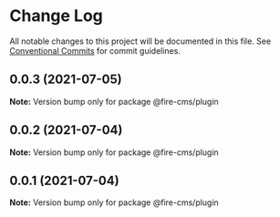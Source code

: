 # Change Log

All notable changes to this project will be documented in this file.
See [Conventional Commits](https://conventionalcommits.org) for commit guidelines.

## 0.0.3 (2021-07-05)

**Note:** Version bump only for package @fire-cms/plugin





## 0.0.2 (2021-07-04)

**Note:** Version bump only for package @fire-cms/plugin





## 0.0.1 (2021-07-04)

**Note:** Version bump only for package @fire-cms/plugin
